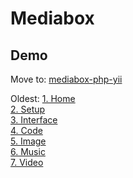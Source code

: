 Mediabox
=================================

Demo
---

Move to: [mediabox-php-yii](https://github.com/Zazza/mediabox-php-yii)

Oldest:
[1. Home](https://github.com/Zazza/mediabox/wiki/1.-Home)  
[2. Setup](https://github.com/Zazza/mediabox/wiki/2.-Setup)  
[3. Interface](https://github.com/Zazza/mediabox/wiki/3.-Interface)  
[4. Code](https://github.com/Zazza/mediabox/wiki/4.-Code)  
[5. Image](https://github.com/Zazza/mediabox/wiki/5.-Image)  
[6. Music](https://github.com/Zazza/mediabox/wiki/6.-Music)  
[7. Video](https://github.com/Zazza/mediabox/wiki/7.-Video)  
